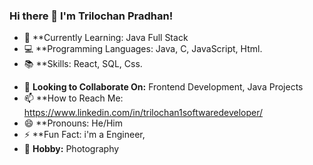### Hi there 👋 I'm Trilochan Pradhan!

- 🌱 **Currently Learning: Java Full Stack
- 💻 **Programming Languages: Java, C, JavaScript, Html.
- 📚 **Skills:  React, SQL, Css.
<!-- - 💼 **Current Projects:  -->
- 💞️ **Looking to Collaborate On:** Frontend Development, Java Projects
- 📫 **How to Reach Me: https://www.linkedin.com/in/trilochan1softwaredeveloper/
- 😄 **Pronouns: He/Him
- ⚡ **Fun Fact: i'm a Engineer,
- 📸 **Hobby:** Photography


<!---


### 🚀 My Projects

Here are some of my recent projects:

1. **[Project Name](Link to Project Repository)** - [Brief Description]
2. **[Project Name](Link to Project Repository)** - [Brief Description]

---

### 📝 Blog Posts

Check out my latest blog posts:

1. **[Post Title](Link to Blog Post)** - [Brief Description]
2. **[Post Title](Link to Blog Post)** - [Brief Description]

### 📈 GitHub Stats

![Your GitHub Stats](https://github-readme-stats.vercel.app/api?username=TrilochanPradhan&show_icons=true&theme=radical)

![Top Languages](https://github-readme-stats.vercel.app/api/top-langs/?username=TrilochanPradhan&layout=compact&theme=radical)


Feel free to customize the content according to your preferences. Once you've filled in the details, you can add this to your GitHub profile README.

If you need any more assistance or ideas, let me know. Happy coding! 😄


TrilochanxJoker/TrilochanxJoker is a ✨ special ✨ repository because its `README.md` (this file) appears on your GitHub profile.
You can click the Preview link to take a look at your changes.
--->
